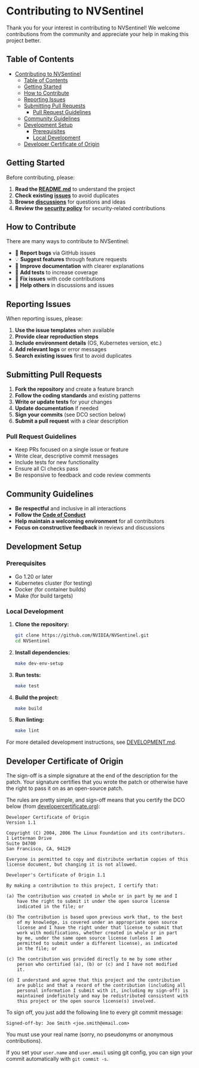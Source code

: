 # Contributing to NVSentinel

Thank you for your interest in contributing to NVSentinel! We welcome contributions from the community and appreciate your help in making this project better.

## Table of Contents
- [Contributing to NVSentinel](#contributing-to-nvsentinel)
  - [Table of Contents](#table-of-contents)
  - [Getting Started](#getting-started)
  - [How to Contribute](#how-to-contribute)
  - [Reporting Issues](#reporting-issues)
  - [Submitting Pull Requests](#submitting-pull-requests)
    - [Pull Request Guidelines](#pull-request-guidelines)
  - [Community Guidelines](#community-guidelines)
  - [Development Setup](#development-setup)
    - [Prerequisites](#prerequisites)
    - [Local Development](#local-development)
  - [Developer Certificate of Origin](#developer-certificate-of-origin)

## Getting Started

Before contributing, please:

1. **Read the [README.md](README.md)** to understand the project
2. **Check existing [issues](https://github.com/NVIDIA/NVSentinel/issues)** to avoid duplicates
3. **Browse [discussions](https://github.com/NVIDIA/NVSentinel/discussions)** for questions and ideas
4. **Review the [security policy](SECURITY.md)** for security-related contributions

## How to Contribute

There are many ways to contribute to NVSentinel:

- 🐛 **Report bugs** via GitHub issues
- 💡 **Suggest features** through feature requests
- 📝 **Improve documentation** with clearer explanations
- 🧪 **Add tests** to increase coverage
- 🔧 **Fix issues** with code contributions
- 💬 **Help others** in discussions and issues

## Reporting Issues

When reporting issues, please:

1. **Use the issue templates** when available
2. **Provide clear reproduction steps**
3. **Include environment details** (OS, Kubernetes version, etc.)
4. **Add relevant logs** or error messages
5. **Search existing issues** first to avoid duplicates

## Submitting Pull Requests

1. **Fork the repository** and create a feature branch
2. **Follow the coding standards** and existing patterns
3. **Write or update tests** for your changes
4. **Update documentation** if needed
5. **Sign your commits** (see DCO section below)
6. **Submit a pull request** with a clear description

### Pull Request Guidelines

- Keep PRs focused on a single issue or feature
- Write clear, descriptive commit messages
- Include tests for new functionality
- Ensure all CI checks pass
- Be responsive to feedback and code review comments

## Community Guidelines

- **Be respectful** and inclusive in all interactions
- **Follow the [Code of Conduct](https://docs.nvidia.com/cuda/eula/index.html)**
- **Help maintain a welcoming environment** for all contributors
- **Focus on constructive feedback** in reviews and discussions

## Development Setup

### Prerequisites

- Go 1.20 or later
- Kubernetes cluster (for testing)
- Docker (for container builds)
- Make (for build targets)

### Local Development

1. **Clone the repository:**
   ```bash
   git clone https://github.com/NVIDIA/NVSentinel.git
   cd NVSentinel
   ```

2. **Install dependencies:**
    ```bash
    make dev-env-setup
    ```

3. **Run tests:**
   ```bash
   make test
   ```

4. **Build the project:**
   ```bash
   make build
   ```

5. **Run linting:**
   ```bash
   make lint
   ```

For more detailed development instructions, see [DEVELOPMENT.md](DEVELOPMENT.md).

## Developer Certificate of Origin

The sign-off is a simple signature at the end of the description for the patch.
Your signature certifies that you wrote the patch or otherwise have the right
to pass it on as an open-source patch.

The rules are pretty simple, and sign-off means that you certify the DCO below
(from [developercertificate.org](http://developercertificate.org/)):

```
Developer Certificate of Origin
Version 1.1

Copyright (C) 2004, 2006 The Linux Foundation and its contributors.
1 Letterman Drive
Suite D4700
San Francisco, CA, 94129

Everyone is permitted to copy and distribute verbatim copies of this
license document, but changing it is not allowed.

Developer's Certificate of Origin 1.1

By making a contribution to this project, I certify that:

(a) The contribution was created in whole or in part by me and I
    have the right to submit it under the open source license
    indicated in the file; or

(b) The contribution is based upon previous work that, to the best
    of my knowledge, is covered under an appropriate open source
    license and I have the right under that license to submit that
    work with modifications, whether created in whole or in part
    by me, under the same open source license (unless I am
    permitted to submit under a different license), as indicated
    in the file; or

(c) The contribution was provided directly to me by some other
    person who certified (a), (b) or (c) and I have not modified
    it.

(d) I understand and agree that this project and the contribution
    are public and that a record of the contribution (including all
    personal information I submit with it, including my sign-off) is
    maintained indefinitely and may be redistributed consistent with
    this project or the open source license(s) involved.
```

To sign off, you just add the following line to every git commit message:

    Signed-off-by: Joe Smith <joe.smith@email.com>

You must use your real name (sorry, no pseudonyms or anonymous contributions).

If you set your `user.name` and `user.email` using git config, you can sign
your commit automatically with `git commit -s`.

